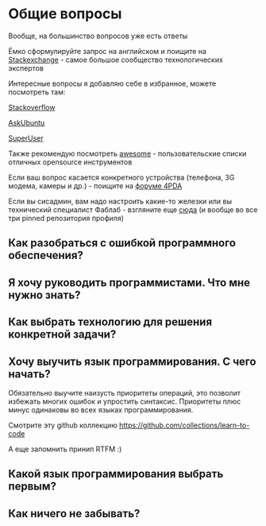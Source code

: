 ---
---

# Общие вопросы

Вообще, на большинство вопросов уже есть ответы

Ёмко сформулируйте запрос на английском и поищите на [Stackexchange](https://stackexchange.com/search) - самое большое сообщество технологических экспертов

Интересные вопросы я добавляю себе в избранное, можете посмотреть там:

[Stackoverflow](https://stackoverflow.com/users/1441592/paul-serikov?tab=favorites)

[AskUbuntu](https://askubuntu.com/users/561657/paul-serikov?tab=favorites)

[SuperUser](https://superuser.com/users/569635/paul-serikov?tab=favorites)

Также рекомендую посмотреть [awesome](https://github.com/topics/awesome) - пользовательские списки отличных opensource инструментов

Если ваш вопрос касается конкретного устройства (телефона, 3G модема, камеры и др.) - поищите на [форуме 4PDA](https://4pda.ru/forum)

Если вы сисадмин, вам надо настроить какие-то железки или вы технический специалист Фаблаб - взгляните еще [сюда](https://github.com/FabLabTC/sysodmins/wiki) (и вообще во все три pinned репозитория профиля)

## Как разобраться с ошибкой программного обеспечения?

## Я хочу руководить программистами. Что мне нужно знать?

## Как выбрать технологию для решения конкретной задачи?

## Хочу выучить язык программирования. С чего начать?

Обязательно выучите наизусть приоритеты операций, это позволит избежать многих ошибок и упростить синтаксис.
Приоритеты плюс минус одинаковы во всех языках программирования.

Смотрите эту github коллекцию https://github.com/collections/learn-to-code

А еще запомнить принип RTFM :)

## Какой язык программирования выбрать первым?

## Как ничего не забывать?
